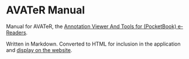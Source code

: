 # AVATeR Manual

Manual for AVATeR, the [Annotation Viewer And Tools for (PocketBook) e-Readers](https://www.syncoda.nl/software/avater/).

Written in Markdown. Converted to HTML for inclusion in the application and [display on the website](https://www.syncoda.nl/files/avater/manual/manual_en.html).
